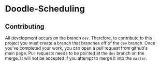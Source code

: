 # Doodle-Scheduling

## Contributing

All development occurs on the branch `dev`. Therefore, to contribute to this project you must create a branch that branches off of the `dev` branch. Once you've completed your work, you can open a pull request from github's main page. Pull requests needs to be pointed at the `dev` branch on the merge. It will not be accepted if you attempt to merge it into the `master`. 
